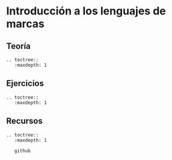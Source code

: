 # Introducción a los lenguajes de marcas

## Teoría

```eval_rst
.. toctree::
   :maxdepth: 1
```

## Ejercicios

```eval_rst
.. toctree::
   :maxdepth: 1

```

## Recursos

```eval_rst
.. toctree::
   :maxdepth: 1
   
   github
```
